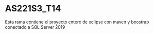 # AS221S3_T14
Esta rama contiene el proyecto entero de eclipse con maven y boostrap conectado a SQL Server 2019
